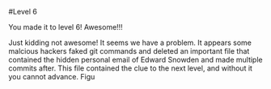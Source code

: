#Level 6

You made it to level 6! Awesome!!!

Just kidding not awesome! It seems we have a problem. It appears some malcious hackers faked git commands and
deleted an important file that contained the hidden personal email of Edward Snowden and made multiple commits after.
This file contained the clue to the next level, and without it you cannot advance. Figu 
